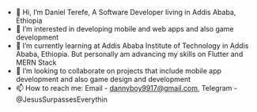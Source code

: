 - 👋 Hi, I’m Daniel Terefe, A Software Developer living in Addis Ababa, Ethiopia
- 👀 I’m interested in developing mobile and web apps and also game development
- 🌱 I’m currently learning at Addis Ababa Institute of Technology in Addis Ababa, Ethiopia. But personally am advancing my skills on Flutter and MERN Stack
- 💞️ I’m looking to collaborate on projects that include mobile app development and also game design and development
- 📫 How to reach me:    Email - dannyboy9917@gmail.com, 
                         Telegram - @JesusSurpassesEverythin













<!---
AlAswaad99/AlAswaad99 is a ✨ special ✨ repository because its `README.md` (this file) appears on your GitHub profile.
You can click the Preview link to take a look at your changes.
--->
